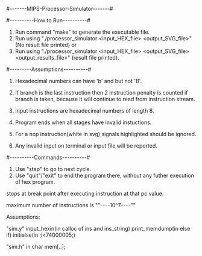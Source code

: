 #-------MIPS-Processor-Simulator-------#

#----------How to Run----------#
1) Run command "make" to generate the executable file. 
2) Run using "./processor_simulator <input_HEX_file> <output_SVG_file>" (No result file printed) or
3) Run using "./processor_simulator <input_HEX_file> <output_SVG_file> <output_results_file>" (result file printed).

#---------Assumptions----------#
1) Hexadecimal numbers can have 'b' and but not 'B'.

2) If branch is the last instruction then 2 instruction penalty is counted if branch is taken,
	because it will continue to read from instruction stream.
3) Input instructions are hexadecimal numbers of length 8.
4) Program ends when all stages have invalid instuctions.
5) For a nop instruction(white in svg) signals highlighted should be ignored.
6) Any invalid input on terminal or input file will be reported.


#----------Commands----------#
1) Use "step" to go to next cycle.
2) Use "quit"/"exit" to end the program there, without any futher execution of hex program.


stops at break point after executing instruction at that pc value.

maximum number of instructions is ""----10^7----""

Assumptions: 

"sim.y"
input_hexin(in calloc of ins and ins_string)
print_memdump(in else if)
initialse(in ;i<74000005;)

"sim.h"
in char mem[..];

